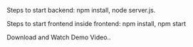 Steps to start backend: npm install, node server.js.  

Steps to start frontend inside frontend: npm install, npm start  

Download and Watch Demo Video..  
